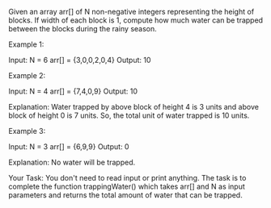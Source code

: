 Given an array arr[] of N non-negative integers representing the height of blocks. If width of each block is 1, compute how much water can be trapped between the blocks during the rainy season. 
 

Example 1:

Input:
N = 6
arr[] = {3,0,0,2,0,4}
Output:
10

Example 2:

Input:
N = 4
arr[] = {7,4,0,9}
Output:
10

Explanation:
Water trapped by above 
block of height 4 is 3 units and above 
block of height 0 is 7 units. So, the 
total unit of water trapped is 10 units.

Example 3:

Input:
N = 3
arr[] = {6,9,9}
Output:
0

Explanation:
No water will be trapped.

Your Task:
You don't need to read input or print anything. The task is to complete the function trappingWater() which takes arr[] and N as input parameters and returns the total amount of water that can be trapped.


